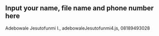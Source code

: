 ## Input your name, file name and phone number here
Adebowale Jesutofunmi I., adebowaleJesutofunmi4.js, 08189493028
